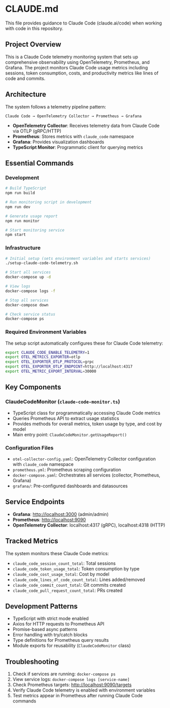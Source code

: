 # CLAUDE.md

This file provides guidance to Claude Code (claude.ai/code) when working with code in this repository.

## Project Overview

This is a Claude Code telemetry monitoring system that sets up comprehensive observability using OpenTelemetry, Prometheus, and Grafana. The project monitors Claude Code usage metrics including sessions, token consumption, costs, and productivity metrics like lines of code and commits.

## Architecture

The system follows a telemetry pipeline pattern:

```mermaid
Claude Code → OpenTelemetry Collector → Prometheus → Grafana
```

- **OpenTelemetry Collector**: Receives telemetry data from Claude Code via OTLP (gRPC/HTTP)
- **Prometheus**: Stores metrics with `claude_code` namespace
- **Grafana**: Provides visualization dashboards
- **TypeScript Monitor**: Programmatic client for querying metrics

## Essential Commands

### Development

```bash
# Build TypeScript
npm run build

# Run monitoring script in development
npm run dev

# Generate usage report
npm run monitor

# Start monitoring service
npm start
```

### Infrastructure

```bash
# Initial setup (sets environment variables and starts services)
./setup-claude-code-telemetry.sh

# Start all services
docker-compose up -d

# View logs
docker-compose logs -f

# Stop all services
docker-compose down

# Check service status
docker-compose ps
```

### Required Environment Variables

The setup script automatically configures these for Claude Code telemetry:

```bash
export CLAUDE_CODE_ENABLE_TELEMETRY=1
export OTEL_METRICS_EXPORTER=otlp
export OTEL_EXPORTER_OTLP_PROTOCOL=grpc
export OTEL_EXPORTER_OTLP_ENDPOINT=http://localhost:4317
export OTEL_METRIC_EXPORT_INTERVAL=30000
```

## Key Components

### ClaudeCodeMonitor (`claude-code-monitor.ts`)

- TypeScript class for programmatically accessing Claude Code metrics
- Queries Prometheus API to extract usage statistics
- Provides methods for overall metrics, token usage by type, and cost by model
- Main entry point: `ClaudeCodeMonitor.getUsageReport()`

### Configuration Files

- `otel-collector-config.yaml`: OpenTelemetry Collector configuration with `claude_code` namespace
- `prometheus.yml`: Prometheus scraping configuration
- `docker-compose.yaml`: Orchestrates all services (collector, Prometheus, Grafana)
- `grafana/`: Pre-configured dashboards and datasources

## Service Endpoints

- **Grafana**: <http://localhost:3000> (admin/admin)
- **Prometheus**: <http://localhost:9090>
- **OpenTelemetry Collector**: localhost:4317 (gRPC), localhost:4318 (HTTP)

## Tracked Metrics

The system monitors these Claude Code metrics:

- `claude_code_session_count_total`: Total sessions
- `claude_code_token_usage_total`: Token consumption by type
- `claude_code_cost_usage_total`: Cost by model
- `claude_code_lines_of_code_count_total`: Lines added/removed
- `claude_code_commit_count_total`: Git commits created
- `claude_code_pull_request_count_total`: PRs created

## Development Patterns

- TypeScript with strict mode enabled
- Axios for HTTP requests to Prometheus API
- Promise-based async patterns
- Error handling with try/catch blocks
- Type definitions for Prometheus query results
- Module exports for reusability (`ClaudeCodeMonitor` class)

## Troubleshooting

1. Check if services are running: `docker-compose ps`
2. View service logs: `docker-compose logs [service-name]`
3. Check Prometheus targets: <http://localhost:9090/targets>
4. Verify Claude Code telemetry is enabled with environment variables
5. Test metrics appear in Prometheus after running Claude Code commands

